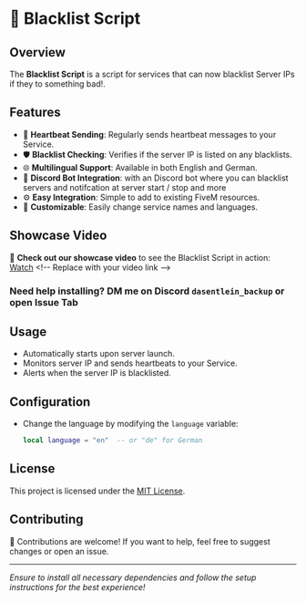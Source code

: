 # 🚀 Blacklist Script

## Overview

The **Blacklist Script** is a script for services that can now blacklist Server IPs if they to something bad!.

## Features

- 💓 **Heartbeat Sending**: Regularly sends heartbeat messages to your Service.
- 🛡️ **Blacklist Checking**: Verifies if the server IP is listed on any blacklists.
- 🌐 **Multilingual Support**: Available in both English and German.
- 🤖 **Discord Bot Integration**: with an Discord bot where you can blacklist servers and notifcation at server start / stop and more
- ⚙️ **Easy Integration**: Simple to add to existing FiveM resources.
- 📝 **Customizable**: Easily change service names and languages.

## Showcase Video

🎥 **Check out our showcase video** to see the Blacklist Script in action:  
[Watch]([https://www.youtube.com/watch?v=your_video_id](https://dasentlein.isfucking.pro/wnxKmE.mp4)) <!-- Replace with your video link -->

### Need help installing? DM me on Discord `dasentlein_backup` or open Issue Tab

## Usage

- Automatically starts upon server launch.
- Monitors server IP and sends heartbeats to your Service.
- Alerts when the server IP is blacklisted.

## Configuration

- Change the language by modifying the `language` variable:
  ```lua
  local language = "en"  -- or "de" for German
  ```

## License

This project is licensed under the [MIT License](LICENSE).

## Contributing

🤝 Contributions are welcome! If you want to help, feel free to suggest changes or open an issue.

---

*Ensure to install all necessary dependencies and follow the setup instructions for the best experience!*
